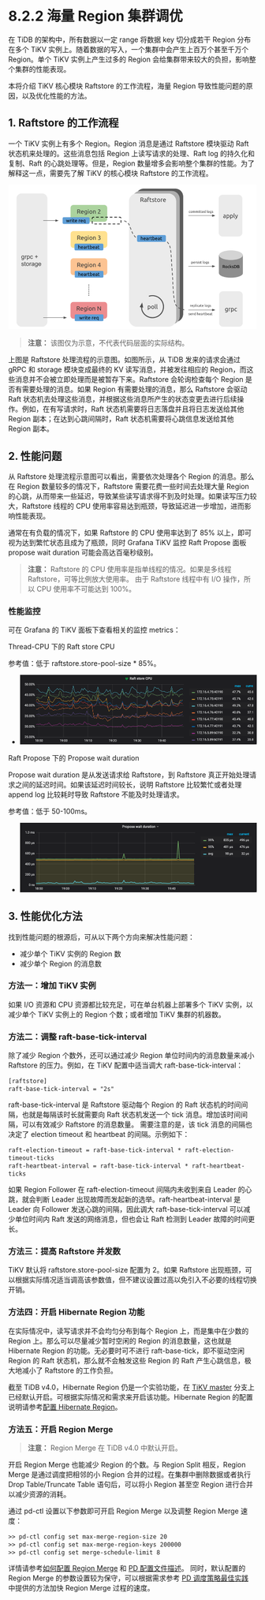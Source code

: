 # 8.2.2 海量 Region 集群调优
在 TiDB 的架构中，所有数据以一定 range 将数据 key 切分成若干 Region 分布在多个 TiKV 实例上。随着数据的写入，一个集群中会产生上百万个甚至千万个 Region。单个 TiKV 实例上产生过多的 Region 会给集群带来较大的负担，影响整个集群的性能表现。

本将介绍 TiKV 核心模块 Raftstore 的工作流程，海量 Region 导致性能问题的原因，以及优化性能的方法。

## 1. Raftstore 的工作流程
一个 TiKV 实例上有多个 Region。Region 消息是通过 Raftstore 模块驱动 Raft 状态机来处理的。这些消息包括 Region 上读写请求的处理、Raft log 的持久化和复制、Raft 的心跳处理等。但是，Region 数量增多会影响整个集群的性能。为了解释这一点，需要先了解 TiKV 的核心模块 Raftstore 的工作流程。

![图片](/res/session4/chapter8/tikv-config-optimize/raft-process.png)

>**注意：**
>该图仅为示意，不代表代码层面的实际结构。

上图是 Raftstore 处理流程的示意图。如图所示，从 TiDB 发来的请求会通过 gRPC 和 storage 模块变成最终的 KV 读写消息，并被发往相应的 Region，而这些消息并不会被立即处理而是被暂存下来。Raftstore 会轮询检查每个 Region 是否有需要处理的消息。如果 Region 有需要处理的消息，那么 Raftstore 会驱动 Raft 状态机去处理这些消息，并根据这些消息所产生的状态变更去进行后续操作。例如，在有写请求时，Raft 状态机需要将日志落盘并且将日志发送给其他 Region 副本；在达到心跳间隔时，Raft 状态机需要将心跳信息发送给其他 Region 副本。

## 2. 性能问题
从 Raftstore 处理流程示意图可以看出，需要依次处理各个 Region 的消息。那么在 Region 数量较多的情况下，Raftstore 需要花费一些时间去处理大量 Region 的心跳，从而带来一些延迟，导致某些读写请求得不到及时处理。如果读写压力较大，Raftstore 线程的 CPU 使用率容易达到瓶颈，导致延迟进一步增加，进而影响性能表现。

通常在有负载的情况下，如果 Raftstore 的 CPU 使用率达到了 85% 以上，即可视为达到繁忙状态且成为了瓶颈，同时 Grafana TiKV 监控 Raft Propose 面板 propose wait duration 可能会高达百毫秒级别。

>**注意：**
>Raftstore 的 CPU 使用率是指单线程的情况。如果是多线程 Raftstore，可等比例放大使用率。
>由于 Raftstore 线程中有 I/O 操作，所以 CPU 使用率不可能达到 100%。
### 性能监控
可在 Grafana 的 TiKV 面板下查看相关的监控 metrics：

Thread-CPU 下的 Raft store CPU

参考值：低于 raftstore.store-pool-size * 85%。

* ![图片](/res/session4/chapter8/tikv-config-optimize/raft-store-cpu.png)

Raft Propose 下的 Propose wait duration

Propose wait duration 是从发送请求给 Raftstore，到 Raftstore 真正开始处理请求之间的延迟时间。如果该延迟时间较长，说明 Raftstore 比较繁忙或者处理 append log 比较耗时导致 Raftstore 不能及时处理请求。

参考值：低于 50-100ms。

* ![图片](/res/session4/chapter8/tikv-config-optimize/propose-wait-duration.png)
## 3. 性能优化方法
找到性能问题的根源后，可从以下两个方向来解决性能问题：

* 减少单个 TiKV 实例的 Region 数 
* 减少单个 Region 的消息数

### 方法一：增加 TiKV 实例
如果 I/O 资源和 CPU 资源都比较充足，可在单台机器上部署多个 TiKV 实例，以减少单个 TiKV 实例上的 Region 个数；或者增加 TiKV 集群的机器数。

### 方法二：调整 raft-base-tick-interval
除了减少 Region 个数外，还可以通过减少 Region 单位时间内的消息数量来减小 Raftstore 的压力。例如，在 TiKV 配置中适当调大 raft-base-tick-interval：

```
[raftstore]
raft-base-tick-interval = "2s"
```
raft-base-tick-interval 是 Raftstore 驱动每个 Region 的 Raft 状态机的时间间隔，也就是每隔该时长就需要向 Raft 状态机发送一个 tick 消息。增加该时间间隔，可以有效减少 Raftstore 的消息数量。
需要注意的是，该 tick 消息的间隔也决定了 election timeout 和 heartbeat 的间隔。示例如下：

```
raft-election-timeout = raft-base-tick-interval * raft-election-timeout-ticks
raft-heartbeat-interval = raft-base-tick-interval * raft-heartbeat-ticks
```
如果 Region Follower 在 raft-election-timeout 间隔内未收到来自 Leader 的心跳，就会判断 Leader 出现故障而发起新的选举。raft-heartbeat-interval 是 Leader 向 Follower 发送心跳的间隔，因此调大 raft-base-tick-interval 可以减少单位时间内 Raft 发送的网络消息，但也会让 Raft 检测到 Leader 故障的时间更长。
### 方法三：提高 Raftstore 并发数
TiKV 默认将 raftstore.store-pool-size 配置为 2。如果 Raftstore 出现瓶颈，可以根据实际情况适当调高该参数值，但不建议设置过高以免引入不必要的线程切换开销。

### 方法四：开启 Hibernate Region 功能
在实际情况中，读写请求并不会均匀分布到每个 Region 上，而是集中在少数的 Region 上。那么可以尽量减少暂时空闲的 Region 的消息数量，这也就是 Hibernate Region 的功能。无必要时可不进行 raft-base-tick，即不驱动空闲 Region 的 Raft 状态机，那么就不会触发这些 Region 的 Raft 产生心跳信息，极大地减小了 Raftstore 的工作负担。

截至 TiDB v4.0，Hibernate Region 仍是一个实验功能，在 [TiKV master](https://github.com/tikv/tikv/tree/master) 分支上已经默认开启。可根据实际情况和需求来开启该功能。Hibernate Region 的配置说明请参考[配置 Hibernate Region](https://github.com/tikv/tikv/blob/master/docs/reference/configuration/raftstore-config.md#hibernate-region)。

### 方法五：开启 Region Merge
>**注意：**
>Region Merge 在 TiDB v4.0 中默认开启。

开启 Region Merge 也能减少 Region 的个数。与 Region Split 相反，Region Merge 是通过调度把相邻的小 Region 合并的过程。在集群中删除数据或者执行 Drop Table/Truncate Table 语句后，可以将小 Region 甚至空 Region 进行合并以减少资源的消耗。

通过 pd-ctl 设置以下参数即可开启 Region Merge 以及调整 Region Merge 速度：

```
>> pd-ctl config set max-merge-region-size 20
>> pd-ctl config set max-merge-region-keys 200000
>> pd-ctl config set merge-schedule-limit 8
```
详情请参考[如何配置 Region Merge](https://github.com/tikv/tikv/blob/master/docs/how-to/configure/region-merge.md) 和 [PD 配置文件描述](https://pingcap.com/docs-cn/stable/reference/configuration/pd-server/configuration-file#schedule)。
同时，默认配置的 Region Merge 的参数设置较为保守，可以根据需求参考 [PD 调度策略最佳实践](https://pingcap.com/docs-cn/stable/reference/best-practices/pd-scheduling#region-merge-%E9%80%9F%E5%BA%A6%E6%85%A2) 中提供的方法加快 Region Merge 过程的速度。

